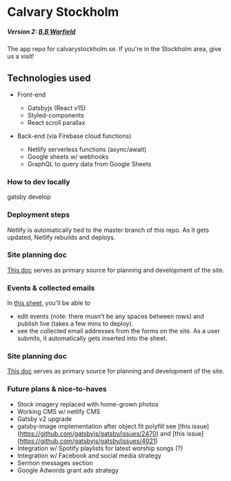 # Calvary Stockholm
##### Version 2: [B.B Warfield](https://en.wikipedia.org/wiki/B._B._Warfield)

The app repo for calvarystockholm.se. If you're in the Stockholm area, give us a visit!

## Technologies used

- Front-end
	- Gatsbyjs (React v15)
	- Styled-components
	- React scroll parallax 
  
- Back-end (via Firebase cloud functions)
	- Netlify serverless functions (async/await)
  - Google sheets w/ webhooks
  - GraphQL to query data from Google Sheets

### How to dev locally
gatsby develop

### Deployment steps
Netlify is automatically tied to the master branch of this repo. As it gets updated, Netlify rebuilds and deploys.

### Site planning doc
[This doc](https://docs.google.com/document/d/1gQyRYfCBTusJfmlWT-3D-pD4VEM1tNwSMsQTlt6EPz4/edit?usp=sharing) serves as primary source for planning and development of the site.

### Events & collected emails
In [this sheet](https://docs.google.com/spreadsheets/d/1PyITnQGRqwbYcsXIZNC2sANFlmKrY3SIgV7wKGW3X88/edit#gid=1053217261), you'll be able to 
- edit events (note: there musn't be any spaces between rows) and publish live (takes a few mins to deploy).
- see the collected email addresses from the forms on the site. As a user submits, it automatically gets inserted into the sheet.

### Site planning doc
[This doc](https://docs.google.com/document/d/1gQyRYfCBTusJfmlWT-3D-pD4VEM1tNwSMsQTlt6EPz4/edit?usp=sharing) serves as primary source for planning and development of the site.

### Future plans & nice-to-haves
- Stock imagery replaced with home-grown photos
- Working CMS w/ netlify CMS
- Gatsby v2 upgrade
- gatsby-image implementation after object.fit polyfill see [this issue] (https://github.com/gatsbyjs/gatsby/issues/2470) and [this issue] (https://github.com/gatsbyjs/gatsby/issues/4021)
- Integration w/ Spotify playlists for latest worship songs (?)
- Integration w/ Facebook and social media strategy
- Sermon messages section
- Google Adwords grant ads strategy
